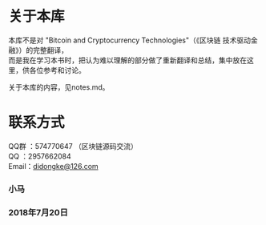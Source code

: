 # 关于本库

本库不是对 "Bitcoin and Cryptocurrency Technologies"（《区块链 技术驱动金融》）的完整翻译，</br>
而是我在学习本书时，把认为难以理解的部分做了重新翻译和总结，集中放在这里，供各位参考和讨论。

关于本库的内容，见notes.md。

# 联系方式

QQ群 ：574770647 （区块链源码交流）</br>
QQ   ：2957662084 </br>
Email：didongke@126.com

### 小马
### 2018年7月20日
